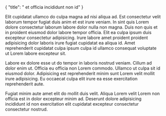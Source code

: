 {
  "title": " et officia incididunt non id"
}

Elit cupidatat ullamco do culpa magna ad nisi aliqua ad. Est consectetur velit laborum tempor fugiat duis anim et est irure veniam. In sint quis Lorem dolore consectetur laborum labore dolor nulla non magna. Duis non quis et in proident eiusmod dolor labore tempor officia. Elit ea culpa ipsum duis excepteur consectetur adipisicing. Irure labore amet proident proident adipisicing dolor laboris irure fugiat cupidatat ea aliqua id. Amet reprehenderit cupidatat culpa ipsum culpa id ullamco consequat voluptate ut Lorem labore excepteur sit.

Labore ex dolore esse ut do tempor in laboris nostrud veniam. Cillum ad dolor enim ut. Officia eu officia non Lorem commodo. Ullamco ut culpa sit id eiusmod dolor. Adipisicing est reprehenderit minim sunt Lorem velit mollit irure adipisicing. Eu occaecat culpa elit irure ea esse exercitation reprehenderit aute.

Fugiat minim aute amet elit do mollit duis velit. Aliqua Lorem velit Lorem non officia est in dolor excepteur minim ad. Deserunt dolore adipisicing incididunt id non exercitation elit cupidatat excepteur consectetur consectetur nostrud.